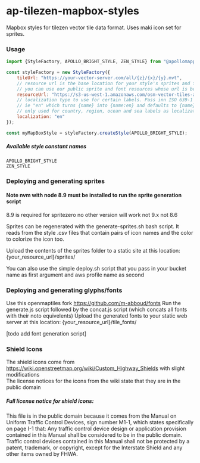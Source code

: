 # ap-tilezen-mapbox-styles
Mapbox styles for tilezen vector tile data format. Uses maki icon set for sprites.


### Usage
```javascript
import {StyleFactory, APOLLO_BRIGHT_STYLE, ZEN_STYLE} from "@apollomapping/ap-tilezen-mapbox-styles";

const styleFactory = new StyleFactory({
    tileUrl: "https://your-vector-server.com/all/{z}/{x}/{y}.mvt",
    // resource url is the base location for your style's sprites and fonts    
    // you can use our public sprite and font resources whose url is below (for now at least)
    resourceUrl: "https://s3-us-west-1.amazonaws.com/osm-vector-tiles-apollomapping",
    // localization type to use for certain labels. Pass inn ISO 639-1 two-letter language code 
    // ie "en" which turns {name} into {name:en} and defaults to {name} if nothing is passed in.
    // only used for country, region, ocean and sea labels as localization properties did not work with others
    localization: "en"
});

const myMapBoxStyle = styleFactory.createStyle(APOLLO_BRIGHT_STYLE);
```


##### Available style constant names
```
APOLLO_BRIGHT_STYLE
ZEN_STYLE
```

### Deploying and generating sprites
#### Note nvm with node 8.9 must be installed to run the sprite generation script
8.9 is required for spritezero no other version will work not 9.x not 8.6
 
Sprites can be regenerated with the generate-sprites.sh bash script. It reads from the style .csv files that contain pairs of
icon names and the color to colorize the icon too.

Upload the contents of the sprites folder to a static site at this location: {your_resource_url}/sprites/

You can also use the simple deploy.sh script that you pass in your bucket name as first argument and aws profile name as second


### Deploying and generating glyphs/fonts
Use this openmaptiles fork https://github.com/m-abboud/fonts
Run the generate.js script followed by the concat.js script (which concats all fonts with their noto equivelents)
Upload the generated fonts to your static web server at this location: {your_resource_url}/tile_fonts/
  
[todo add font generation script]


### Shield Icons
The shield icons come from https://wiki.openstreetmap.org/wiki/Custom_Highway_Shields with slight modifications  
The license notices for the icons from the wiki state that they are in the public domain


##### Full license notice for shield icons:
This file is in the public domain because it comes from the Manual on Uniform Traffic Control Devices, sign number M1-1, 
which states specifically on page I-1 that:
Any traffic control device design or application provision contained in this Manual shall be considered to be in the 
public domain. Traffic control devices contained in this Manual shall not be protected by a patent, trademark, 
or copyright, except for the Interstate Shield and any other items owned by FHWA.
